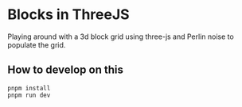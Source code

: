 Blocks in ThreeJS
============

Playing around with a 3d block grid using three-js and Perlin noise to populate the grid.

## How to develop on this

```
pnpm install
pnpm run dev
```

